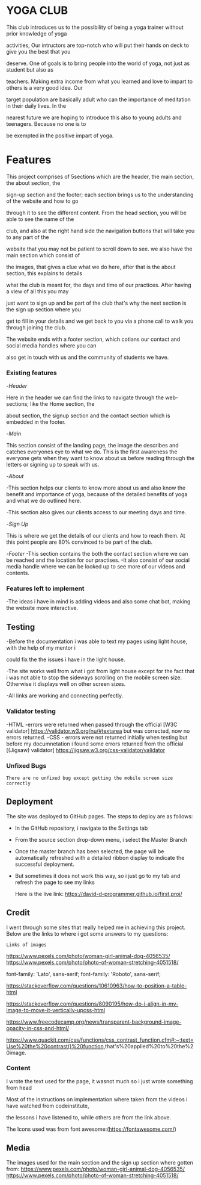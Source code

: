 # YOGA CLUB

This club introduces us to the possibility of being a yoga trainer without prior knowledge of yoga 

activities, Our intructors are top-notch who will put their hands on deck to give you the best that you 

deserve. One of goals is to bring people into the world of yoga, not just as student but also as 

teachers. Making extra income from what you learned and love to impart to others is a very good idea. Our 

target population are basically adult who can the importance of meditation in their daily lives. In the 

nearest future we are hoping to introduce this also to young adults and teenagers. Because no one is to 

be exempted in the positive impart of yoga.

# Features

This project comprises of 5sections which are the header, the main section, the about section, the 

sign-up section and the footer; each section brings us to the understanding of the website and how to go 

through it to see the different content. From the head section, you will be able to see the name of the 

club, and also at the right hand side the navigation buttons that will take you to any part of the 

website that you may not be patient to scroll down to see. we also have the main section which consist of 

the images, that gives a clue what we do here, after that is the about section, this explains to details 

what the club is meant for, the days and time of our practices. After having a view of all this you may 

just want to sign up and be part of the club that's why the next section is the sign up section where you 

get to fill in your details and we get back to you via a phone call to walk you through joining the club. 

The website ends with a footer section, which cotians our contact and social media handles where you can 

also get in touch with us and the community of students we have.

### Existing features

-_Header_

Here in the header we can find the links to navigate through the web-sections; like the Home section, the 

about section, the signup section and the contact section which is embedded in the footer.

-_Main_

This section consist of the landing page, the image the describes and catches everyones eye to what we do. This is the first awareness the everyone gets when they want to know about us before reading through the letters or signing up to speak with us.

-_About_

-This section helps our clients to know more about us and also know the benefit and importance of yoga, because of the detailed benefits of yoga and what we do outlined here.

-This section also gives our clients access to our meeting days and time.

-_Sign Up_

This is where we get the details of our clients and how to reach them. At this point people are 80% convinced to be part of the club.

-_Footer_
-This section contains the both the contact section where we can be reached and the location for our practises.
-It also consist of our social media handle where we can be looked up to see more of our videos and contents.

### Features left to implement

-The ideas i have in mind is adding videos and also some chat bot, making the website more interactive.

## Testing

-Before the documentation i was able to text my pages using light house, with the help of my mentor i 

could fix the the issues i have in the light house.

-The site works well from what i got from light house except for the fact that i was not able to stop the sideways scrolling on the mobile screen size. Otherwise it displays well on other screen sizes.

-All links are working and connecting perfectly.

### Validator testing

-HTML
    -errors were returned when passed through the official [W3C validator] <https://validator.w3.org/nu/#textarea> but was corrected, now no errors returned.
-CSS
    - errors were not returned initially when testing but before my documnetation i found some errors returned from the official [(Jigsaw) validator] <https://jigsaw.w3.org/css-validator/validator>
    
### Unfixed Bugs
    There are no unfixed bug except getting the mobile screen size correctly

## Deployment

The site was deployed to GitHub pages. The steps to deploy are as follows:

- In the GitHub repository, i navigate to the Settings tab

- From the source section drop-down menu, i select the Master Branch
  
- Once the master branch has been selected, the page will be automatically refreshed with a detailed ribbon display to indicate the successful deployment.

- But sometimes it does not work this way, so i just go to my tab and refresh the page to see my links
  
  Here is the live link: <https://david-d-programmer.github.io/first.proj/>

## Credit
I went through some sites that really helped me in achieving this project. Below are the links to where i got some answers to my questions:

    Links of images
<https://www.pexels.com/photo/woman-girl-animal-dog-4056535/>
<https://www.pexels.com/photo/photo-of-woman-stretching-4051518/>


font-family: 'Lato', sans-serif;
font-family: 'Roboto', sans-serif;

<https://stackoverflow.com/questions/10610963/how-to-position-a-table-html>

<https://stackoverflow.com/questions/8090195/how-do-i-align-in-my-image-to-move-it-vertically-upcss-html>

<https://www.freecodecamp.org/news/transparent-background-image-opacity-in-css-and-html/>

<https://www.quackit.com/css/functions/css_contrast_function.cfm#:~:text=Use%20the%20contrast()%20function>,that's%20applied%20to%20the%20image.

### Content

I wrote the text used for the page, it wasnot much so i just wrote something from head

Most of the instructions on implementation where taken from the videos i have watched from codeinstitute, 

the lessons i have listened to, while others are from the link above.

The Icons used was from font awesome:(<https://fontawesome.com/>)

## Media

The images used for the main section and the sign up section where gotten from:
<https://www.pexels.com/photo/woman-girl-animal-dog-4056535/>
<https://www.pexels.com/photo/photo-of-woman-stretching-4051518/>




